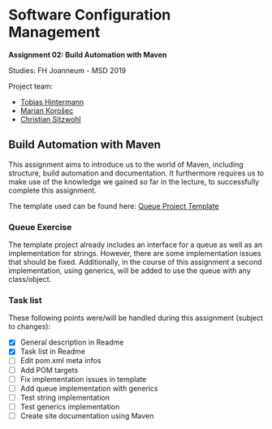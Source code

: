 # Software Configuration Management

**Assignment 02: Build Automation with Maven**

Studies: FH Joanneum - MSD 2019

Project team:

- [Tobias Hintermann][tobi]
- [Marian Korošec][marian]
- [Christian Sitzwohl][chrisu]

## Build Automation with Maven

This assignment aims to introduce us to the world of Maven, including structure, build automation and documentation. It furthermore requires us to make use of the knowledge we gained so far in the lecture, to successfully complete this assignment.

The template used can be found here: [Queue Project Template][template]

### Queue Exercise

The template project already includes an interface for a queue as well as an implementation for strings. However, there are some implementation issues that should be fixed. Additionally, in the course of this assignment a second implementation, using generics, will be added to use the queue with any class/object.

### Task list

These following points were/will be handled during this assignment (subject to changes):

- [x] General description in Readme
- [x] Task list in Readme
- [ ] Edit pom.xml meta infos
- [ ] Add POM targets
- [ ] Fix implementation issues in template 
- [ ] Add queue implementation with generics
- [ ] Test string implementation
- [ ] Test generics implementation
- [ ] Create site documentation using Maven

[tobi]: https://github.com/fly8899
[marian]: https://github.com/m4rien0
[chrisu]: https://github.com/sitcha07
[template]: https://github.com/michaelulm/software-configuration-management/tree/master/test-automation/junit5/Queue
